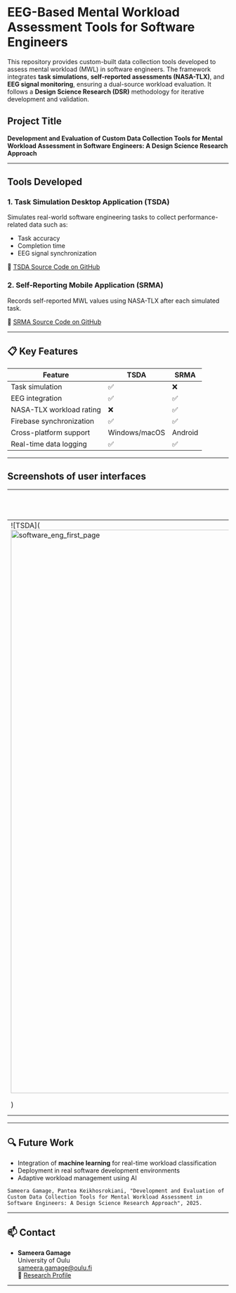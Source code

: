 # EEG-Based Mental Workload Assessment Tools for Software Engineers

This repository provides custom-built data collection tools developed to assess mental workload (MWL) in software engineers. The framework integrates **task simulations**, **self-reported assessments (NASA-TLX)**, and **EEG signal monitoring**, ensuring a dual-source workload evaluation. It follows a **Design Science Research (DSR)** methodology for iterative development and validation.

## Project Title

**Development and Evaluation of Custom Data Collection Tools for Mental Workload Assessment in Software Engineers: A Design Science Research Approach**

---

## Tools Developed

### 1. Task Simulation Desktop Application (TSDA)
Simulates real-world software engineering tasks to collect performance-related data such as:
- Task accuracy
- Completion time
- EEG signal synchronization

🔗 [TSDA Source Code on GitHub](https://github.com/Sameera-G/TreplicatorEEG)

### 2. Self-Reporting Mobile Application (SRMA)
Records self-reported MWL values using NASA-TLX after each simulated task.

🔗 [SRMA Source Code on GitHub](https://github.com/Sameera-G/nasa_tlx_eeg_research)

---

## 📋 Key Features

| Feature | TSDA | SRMA |
|--------|------|------|
| Task simulation | ✅ | ❌ |
| EEG integration | ✅ | ✅ |
| NASA-TLX workload rating | ❌ | ✅ |
| Firebase synchronization | ✅ | ✅ |
| Cross-platform support | Windows/macOS | Android |
| Real-time data logging | ✅ | ✅ |

---

## Screenshots of user interfaces

| TSDA Interface | SRMA NASA-TLX Rating |
|----------------|-----------------------|
| ![TSDA](<img width="1280" alt="software_eng_first_page" src="https://github.com/user-attachments/assets/d4b9d162-20b2-434e-8095-b1dea29c72bc" />
) | ![SRMA_pages](https://github.com/user-attachments/assets/29e78c2c-fe40-43f7-82a2-3081da843d9d) |

---

## 🔍 Future Work

- Integration of **machine learning** for real-time workload classification
- Deployment in real software development environments
- Adaptive workload management using AI

```
Sameera Gamage, Pantea Keikhosrokiani, "Development and Evaluation of Custom Data Collection Tools for Mental Workload Assessment in Software Engineers: A Design Science Research Approach", 2025.
```

---

## 📫 Contact

- **Sameera Gamage**  
  University of Oulu  
  [sameera.gamage@oulu.fi](mailto:sameera.gamage@oulu.fi)  
  🔗 [Research Profile](https://www.softwareengineering.fi/researchers/sameera-gamage)

---
